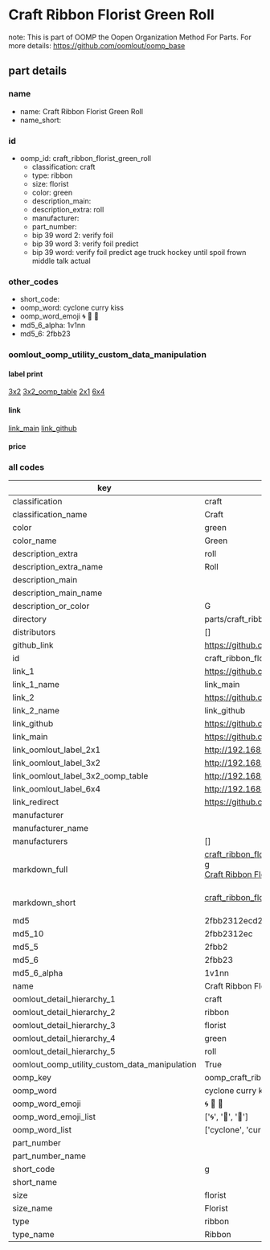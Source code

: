 # Craft Ribbon Florist Green Roll  

note: This is part of OOMP the Oopen Organization Method For Parts. For more details: https://github.com/oomlout/oomp_base

##  part details
  







### name
* name: Craft Ribbon Florist Green Roll
* name_short: 
### id
* oomp_id: craft_ribbon_florist_green_roll
  * classification: craft
  * type: ribbon
  * size: florist
  * color: green
  * description_main: 
  * description_extra: roll
  * manufacturer: 
  * part_number: 
  * bip 39 word 2: verify foil
  * bip 39 word 3: verify foil predict
  * bip 39 word: verify foil predict age truck hockey until spoil frown middle talk actual

### other_codes
* short_code: 
* oomp_word: cyclone curry kiss
* oomp_word_emoji :cyclone: :curry: :kiss:
* md5_6_alpha: 1v1nn
* md5_6: 2fbb23






### oomlout_oomp_utility_custom_data_manipulation
#### label print
[3x2](http://192.168.1.245:1112/?label=oomp%201v1nn)
[3x2_oomp_table](http://192.168.1.108:1112/?label=oomp%201v1nn)
[2x1](http://192.168.1.242:1112/?label=oomp%201v1nn)
[6x4](http://192.168.1.55:1112/?label=oomp%201v1nn)    

#### link

[link_main](https://github.com/oomlout/oomlout_oomp_version_1_messy/tree/main/parts/craft_ribbon_florist_green_roll) [link_github](https://github.com/oomlout/oomlout_oomp_version_1_messy/tree/main/parts/craft_ribbon_florist_green_roll)                             

#### price







### all codes 
| key | value |  
| --- | --- |  
| classification | craft |  
| classification_name | Craft |  
| color | green |  
| color_name | Green |  
| description_extra | roll |  
| description_extra_name | Roll |  
| description_main |  |  
| description_main_name |  |  
| description_or_color | G  |  
| directory | parts/craft_ribbon_florist_green_roll |  
| distributors | [] |  
| github_link | https://github.com/oomlout/oomlout_oomp_part_src/tree/main/parts/craft_ribbon_florist_green_roll |  
| id | craft_ribbon_florist_green_roll |  
| link_1 | https://github.com/oomlout/oomlout_oomp_version_1_messy/tree/main/parts/craft_ribbon_florist_green_roll |  
| link_1_name | link_main |  
| link_2 | https://github.com/oomlout/oomlout_oomp_version_1_messy/tree/main/parts/craft_ribbon_florist_green_roll |  
| link_2_name | link_github |  
| link_github | https://github.com/oomlout/oomlout_oomp_version_1_messy/tree/main/parts/craft_ribbon_florist_green_roll |  
| link_main | https://github.com/oomlout/oomlout_oomp_version_1_messy/tree/main/parts/craft_ribbon_florist_green_roll |  
| link_oomlout_label_2x1 | http://192.168.1.242:1112/?label=oomp%201v1nn |  
| link_oomlout_label_3x2 | http://192.168.1.245:1112/?label=oomp%201v1nn |  
| link_oomlout_label_3x2_oomp_table | http://192.168.1.108:1112/?label=oomp%201v1nn |  
| link_oomlout_label_6x4 | http://192.168.1.55:1112/?label=oomp%201v1nn |  
| link_redirect | https://github.com/oomlout/oomlout_oomp_version_1_messy/tree/main/parts/craft_ribbon_florist_green_roll |  
| manufacturer |  |  
| manufacturer_name |  |  
| manufacturers | [] |  
| markdown_full | [craft_ribbon_florist_green_roll](none)<br>[g](none)<br>[Craft Ribbon Florist Green Roll](none)<br><br> |  
| markdown_short | [craft_ribbon_florist_green_roll](none)<br><br> |  
| md5 | 2fbb2312ecd25dc5b1f4904d53569f95 |  
| md5_10 | 2fbb2312ec |  
| md5_5 | 2fbb2 |  
| md5_6 | 2fbb23 |  
| md5_6_alpha | 1v1nn |  
| name | Craft Ribbon Florist Green Roll |  
| oomlout_detail_hierarchy_1 | craft |  
| oomlout_detail_hierarchy_2 | ribbon |  
| oomlout_detail_hierarchy_3 | florist |  
| oomlout_detail_hierarchy_4 | green |  
| oomlout_detail_hierarchy_5 | roll |  
| oomlout_oomp_utility_custom_data_manipulation | True |  
| oomp_key | oomp_craft_ribbon_florist_green_roll |  
| oomp_word | cyclone curry kiss |  
| oomp_word_emoji | :cyclone: :curry: :kiss: |  
| oomp_word_emoji_list | [':cyclone:', ':curry:', ':kiss:'] |  
| oomp_word_list | ['cyclone', 'curry', 'kiss'] |  
| part_number |  |  
| part_number_name |  |  
| short_code | g |  
| short_name |  |  
| size | florist |  
| size_name | Florist |  
| type | ribbon |  
| type_name | Ribbon |  
